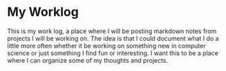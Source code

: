 # My Worklog

This is my work log, a place where I will be posting markdown notes from projects I will be working on. The idea is that I could document what I do a little more often whether it be working on something new in computer science or just something I find fun or interesting. I want this to be a place where I can organize some of my thoughts and projects.

